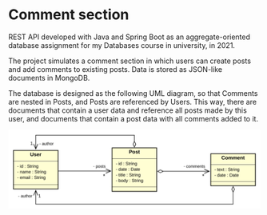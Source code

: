# Comment section

REST API developed with Java and Spring Boot as an aggregate-oriented database assignment for my Databases course in university, in 2021.

The project simulates a comment section in which users can create posts and add comments to existing posts. Data is stored as JSON-like documents in MongoDB.

The database is designed as the following UML diagram, so that Comments are nested in Posts, and Posts are referenced by Users. This way, there are documents that contain a user data and reference all posts made by this user, and documents that contain a post data with all comments added to it.

![UML diagram](https://github.com/stautisabela/comment-section/blob/master/etc/uml.png?raw=true)

